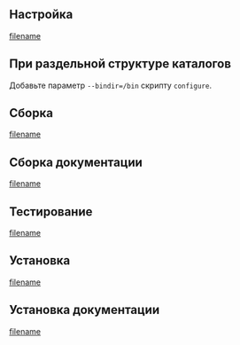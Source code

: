 <pkg :name="'sed'" instsize showsbu2></pkg>

## Настройка

[filename](../packages/core/sed/configure ':include')

## При раздельной структуре каталогов

Добавьте параметр `--bindir=/bin` скрипту `configure`.

## Сборка

[filename](../packages/core/sed/build ':include')

## Сборка документации

[filename](../packages/core/sed/build-doc ':include')

## Тестирование

[filename](../packages/core/sed/test ':include')

## Установка

[filename](../packages/core/sed/install ':include')

## Установка документации

[filename](../packages/core/sed/install-doc ':include')
<package-script :package="'sed'" :type="'install-doc'"></package-script>

<script>
	new Vue({ el: '#main' })
</script>
